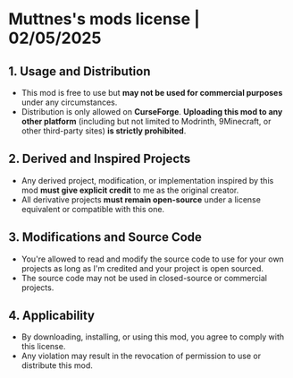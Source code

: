 # Muttnes's mods license | 02/05/2025

## 1. Usage and Distribution
- This mod is free to use but **may not be used for commercial purposes** under any circumstances.  
- Distribution is only allowed on **CurseForge**. **Uploading this mod to any other platform** (including but not limited to Modrinth, 9Minecraft, or other third-party sites) **is strictly prohibited**.  

## 2. Derived and Inspired Projects
- Any derived project, modification, or implementation inspired by this mod **must give explicit credit** to me as the original creator.  
- All derivative projects **must remain open-source** under a license equivalent or compatible with this one.  

## 3. Modifications and Source Code
- You're allowed to read and modify the source code to use for your own projects as long as I'm credited and your project is open sourced.
- The source code may not be used in closed-source or commercial projects.  

## 4. Applicability
- By downloading, installing, or using this mod, you agree to comply with this license.  
- Any violation may result in the revocation of permission to use or distribute this mod.  
